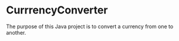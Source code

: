 # CurrrencyConverter
The purpose of this Java project is to convert a currency from one to another. 
